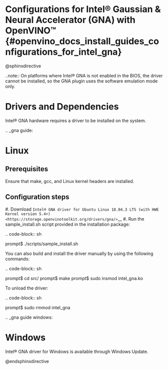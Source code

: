# Configurations for Intel® Gaussian & Neural Accelerator (GNA) with OpenVINO™ {#openvino_docs_install_guides_configurations_for_intel_gna}

@sphinxdirective

..note:: On platforms where Intel® GNA is not enabled in the BIOS, the driver cannot be installed, so the GNA plugin uses the software emulation mode only.

Drivers and Dependencies
========================

Intel® GNA hardware requires a driver to be installed on the system.

.. _gna guide:

Linux
=====

Prerequisites
-------------

Ensure that make, gcc, and Linux kernel headers are installed.

Configuration steps
-------------------

#. Download `Intel® GNA driver for Ubuntu Linux 18.04.3 LTS (with HWE Kernel version 5.4+) <https://storage.openvinotoolkit.org/drivers/gna/>`__
#. Run the sample_install.sh script provided in the installation package:

   .. code-block:: sh

   prompt$ ./scripts/sample_install.sh


You can also build and install the driver manually by using the following commands:

.. code-block:: sh

   prompt$ cd src/
   prompt$ make
   prompt$ sudo insmod intel_gna.ko


To unload the driver:

.. code-block:: sh

   prompt$ sudo rmmod intel_gna


.. _gna guide windows:

Windows
=======

Intel® GNA driver for Windows is available through Windows Update.

@endsphinxdirective

